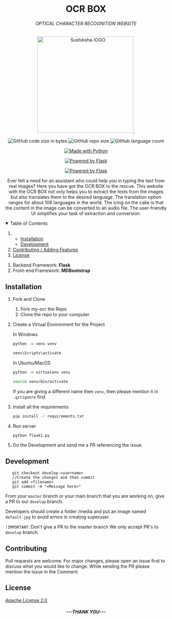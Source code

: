 <h1 align="center">OCR BOX</h1>
<h6 align="center">OPTICAL CHARACTER RECOGNITION WEBSITE</h6>
<p align="center">
    <a href="https://ocr-converter.herokuapp.com/"><img src="https://images-wixmp-ed30a86b8c4ca887773594c2.wixmp.com/f/cf601ddd-b9e7-4948-9f66-ce0616ba3113/d3h5xpa-de4b2557-1968-49c3-abaf-94cb31baa3a2.png?token=eyJ0eXAiOiJKV1QiLCJhbGciOiJIUzI1NiJ9.eyJzdWIiOiJ1cm46YXBwOiIsImlzcyI6InVybjphcHA6Iiwib2JqIjpbW3sicGF0aCI6IlwvZlwvY2Y2MDFkZGQtYjllNy00OTQ4LTlmNjYtY2UwNjE2YmEzMTEzXC9kM2g1eHBhLWRlNGIyNTU3LTE5NjgtNDljMy1hYmFmLTk0Y2IzMWJhYTNhMi5wbmcifV1dLCJhdWQiOlsidXJuOnNlcnZpY2U6ZmlsZS5kb3dubG9hZCJdfQ.JlbgeKzubnKJ6YplIj3yJg3r-CMmnbBSH0s4PNrNi80" alt="Sushiksha-lOGO" border="0" width=300 height=300/>&nbsp; </a>
</p>

<p class="text-center mb-3" align="center">
   <a><img alt="GitHub code size in bytes" src="https://img.shields.io/github/languages/code-size/PrathvirajPrabhu/my-ocr?style=for-the-badge"></a>
   <a><img alt="GitHub repo size" src="https://img.shields.io/github/repo-size/PrathvirajPrabhu/my-ocr?color=F89600&label=Repository%20Size&style=for-the-badge"</a>
   <a><img alt="GitHub language count" src="https://img.shields.io/github/languages/count/PrathvirajPrabhu/my-ocr?style=for-the-badge"</a></p>

<p class="text-center mb-3" align="center">
   <a href="https://ocr-converter.herokuapp.com/"><img src="https://forthebadge.com/images/badges/made-with-python.svg" border="0" title="Made with Python" /></a></p>
<p class="text-center mb-3" align="center">
   <a href="https://pypi.org/project/Flask/"><img alt="Powered by Flask" src="https://img.shields.io/badge/POWERED%20BY-Flask%3D%3D1.1.2-orange"></a>
</p>
<p class="text-center mb-3" align="center">
<a href="http://www.djangoproject.com/"><img src="https://myrusakov.ru/images/articles/python-flask-framework-intro.png" border="0" alt="Powered by Flask" title="Powered by Flask" /></a>
</p>
<p align="center">
    Ever felt a need for an assistant who could help you in typing the text from real images? Here you have got the OCR BOX to the rescue. This website with the OCR BOX not only helps you to extract the texts from the images but also translates them to the desired language. The translation option ranges for about 106 languages in the world. The icing on the cake is that the content in the image can be converted to an audio file. The user-friendly UI simplifies your task of extraction and conversion.
</p>
   
   <!-- TABLE OF CONTENTS -->
   <details open="open">
     <summary>Table of Contents</summary>
     <ol>
       <li>
         <ul>
           <li><a href="#installation">Installation</a></li>
           <li><a href="#development">Development</a></li>
         </ul>
       </li>
       <li><a href="#contributing">Contributing / Adding Features</a></li>
       <li><a href="#license">License</a></li>
     </ol>
   </details>
   
   
   1. Backend Framework: **Flask**
   2. Front-end Framework: **MDBootstrap**
   
   ## Installation 
   
   1. Fork and Clone
       <ol>
       <li>Fork my-ocr the Repo </li>
       <li>Clone the repo to your computer </li>
       </ol>
   
   2. Create a Virtual Environment for the Project
   
       In Windows
       ```bash
       python -m venv venv
       
       venv\Scripts\activate
       ```
   
       In Ubuntu/MacOS
       ```bash
       python -m virtualenv venv
       
       source venv/bin/activate
       ```
      
      If you are giving a different name then `venv`, then please mention it in `.gitigonre` first
   
   3. Install all the requirements
   
       ```bash
       pip install -r requirements.txt
       ```
    
   4. Run server
       ```bash
       python flask1.py 
       ```
   5. Do the Development and send me a PR referencing the issue.
   
  ## Development
   
       git checkout develop-<username>
       //Create the changes and then commit
       git add <filename>
       git commit -m "<Message here>"
       
   From your `master` branch or your main branch that you are working on, give a PR to our `develop` branch.

   Developers should create a folder /media and put an image named `default.jpg` to avoid errors in creating superuser.

   `!IMPORTANT`: Don't give a PR to the master branch
   We only accept PR's to `develop` branch.



 ## Contributing
  Pull requests are welcome. For major changes, please open an issue first to discuss what you would like to change.
  While sending the PR please mention the issue in the Comment.
   
 ## License
  [Apache License 2.0](https://github.com/PrathvirajPrabhu/my-ocr/blob/master/LICENSE)
   
<h5 align="center">---THANK YOU---</h5>
